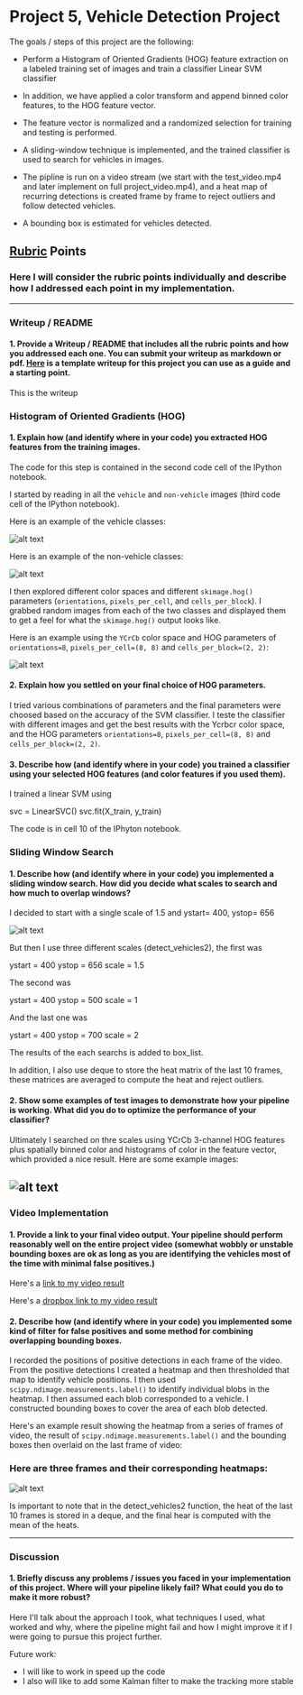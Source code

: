 

# Project 5, Vehicle Detection Project

The goals / steps of this project are the following:

* Perform a Histogram of Oriented Gradients (HOG) feature extraction on a labeled training set of images and train a classifier Linear SVM classifier

* In addition, we have applied a color transform and append binned color features, to the HOG feature vector. 

* The feature vector is normalized  and a randomized selection for training and testing is performed.

* A sliding-window technique is implemented, and the trained classifier is used to search for vehicles in images.

* The pipline is run on a video stream (we start with the test_video.mp4 and later implement on full project_video.mp4), and a heat map of recurring detections is created frame by frame to reject outliers and follow detected vehicles.

* A bounding box is estimated for vehicles detected.

[//]: # (Image References)
[image1]: ./examples/car.png
[image2]: ./examples/not_car.png
[image3]: ./examples/hog.jpg
[image4]: ./examples/sliding_windows.jpg
[image4]: ./examples/sliding_window.jpg
[image5]: ./examples/heat.png
[image6]: ./examples/labels_map.png
[image7]: ./examples/output_bboxes.png
[video1]: ./project_video.mp4

## [Rubric](https://review.udacity.com/#!/rubrics/513/view) Points
### Here I will consider the rubric points individually and describe how I addressed each point in my implementation.  

---
### Writeup / README

#### 1. Provide a Writeup / README that includes all the rubric points and how you addressed each one.  You can submit your writeup as markdown or pdf.  [Here](https://github.com/udacity/CarND-Vehicle-Detection/blob/master/writeup_template.md) is a template writeup for this project you can use as a guide and a starting point.  

This is the writeup

### Histogram of Oriented Gradients (HOG)

#### 1. Explain how (and identify where in your code) you extracted HOG features from the training images.

The code for this step is contained in the second code cell of the IPython notebook.

I started by reading in all the `vehicle` and `non-vehicle` images (third code cell of the IPython notebook).  

Here is an example of the vehicle classes:

![alt text][image1]

Here is an example of the non-vehicle classes:

![alt text][image2]


I then explored different color spaces and different `skimage.hog()` parameters (`orientations`, `pixels_per_cell`, and `cells_per_block`).  I grabbed random images from each of the two classes and displayed them to get a feel for what the `skimage.hog()` output looks like.

Here is an example using the `YCrCb` color space and HOG parameters of `orientations=8`, `pixels_per_cell=(8, 8)` and `cells_per_block=(2, 2)`:

![alt text][image3]

#### 2. Explain how you settled on your final choice of HOG parameters.

I tried various combinations of parameters and the final parameters were choosed based on the accuracy of the SVM classifier. I teste the classifier with different images and get the best results with the Ycrbcr color space, and the HOG parameters `orientations=8`, `pixels_per_cell=(8, 8)` and `cells_per_block=(2, 2)`.

#### 3. Describe how (and identify where in your code) you trained a classifier using your selected HOG features (and color features if you used them).

I trained a linear SVM using 

svc = LinearSVC()
svc.fit(X_train, y_train)


The code is in cell 10 of the IPhyton notebook.

### Sliding Window Search

#### 1. Describe how (and identify where in your code) you implemented a sliding window search.  How did you decide what scales to search and how much to overlap windows?

I decided to start with a single scale of 1.5 and ystart= 400, ystop= 656


![alt text][image3]


But then I use three different scales (detect_vehicles2), the first was

ystart = 400
ystop = 656
scale = 1.5

The second was 

ystart = 400
ystop = 500
scale = 1

And the last one was

ystart = 400
ystop = 700
scale = 2


The results of the each searchs is added to box_list.


In addition, I also use deque to store the heat matrix of the last 10 frames, these matrices are averaged to compute the heat and reject outliers. 

#### 2. Show some examples of test images to demonstrate how your pipeline is working.  What did you do to optimize the performance of your classifier?

Ultimately I searched on thre scales using YCrCb 3-channel HOG features plus spatially binned color and histograms of color in the feature vector, which provided a nice result.  Here are some example images:

![alt text][image4]
---

### Video Implementation

#### 1. Provide a link to your final video output.  Your pipeline should perform reasonably well on the entire project video (somewhat wobbly or unstable bounding boxes are ok as long as you are identifying the vehicles most of the time with minimal false positives.)

Here's a [link to my video result](./project_video_output2.mp4)

Here's a [dropbox link to my video result](https://www.dropbox.com/s/whj9gl1zf7kglhp/project_video_output2.mp4?dl=0)


#### 2. Describe how (and identify where in your code) you implemented some kind of filter for false positives and some method for combining overlapping bounding boxes.

I recorded the positions of positive detections in each frame of the video.  From the positive detections I created a heatmap and then thresholded that map to identify vehicle positions.  I then used `scipy.ndimage.measurements.label()` to identify individual blobs in the heatmap.  I then assumed each blob corresponded to a vehicle.  I constructed bounding boxes to cover the area of each blob detected.  

Here's an example result showing the heatmap from a series of frames of video, the result of `scipy.ndimage.measurements.label()` and the bounding boxes then overlaid on the last frame of video:

### Here are three frames and their corresponding heatmaps:

![alt text][image5]

Is important to note that in the detect_vehicles2 function, the heat of the last 10 frames is stored in a deque, and the final hear is computed with the mean of the heats.

---

### Discussion

#### 1. Briefly discuss any problems / issues you faced in your implementation of this project.  Where will your pipeline likely fail?  What could you do to make it more robust?

Here I'll talk about the approach I took, what techniques I used, what worked and why, where the pipeline might fail and how I might improve it if I were going to pursue this project further.  

Future work:

* I will like to work in speed up the code
* I also will like to add some Kalman filter to make the tracking more stable

